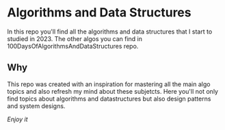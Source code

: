 # Algorithms and Data Structures

In this repo you'll find all the algorithms and data structures that I start to studied in 2023. The other algos you can find in 100DaysOfAlgorithmsAndDataStructures repo.

## Why

This repo was created with an inspiration for mastering all the main algo topics and also refresh my mind about these subjetcts. Here you'll not only find topics about algorithms and datastructures but also design patterns and system designs.

_Enjoy it_
